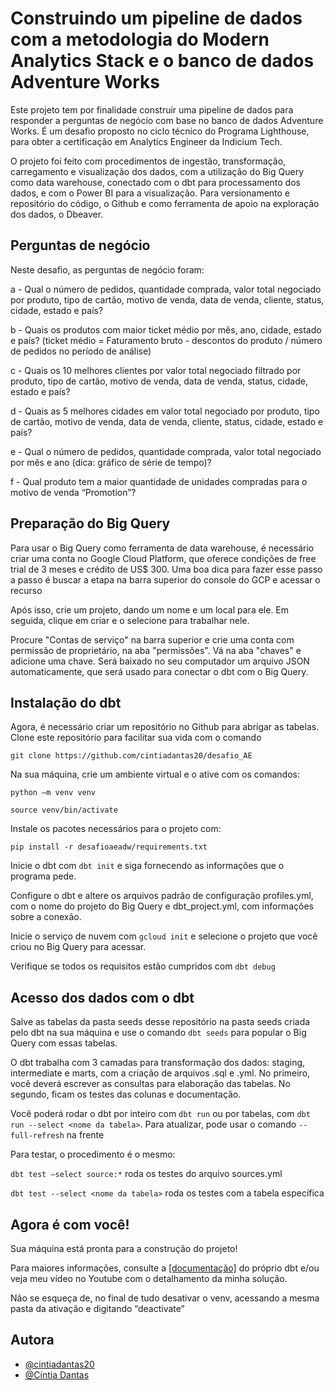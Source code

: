 # Construindo um pipeline de dados com a metodologia do Modern Analytics Stack e o banco de dados Adventure Works

Este projeto tem por finalidade construir uma pipeline de dados para responder a perguntas de negócio com base no banco de dados Adventure Works. É um desafio proposto no ciclo técnico do Programa Lighthouse, para obter a certificação em Analytics Engineer da Indicium Tech.

O projeto foi feito com procedimentos de ingestão, transformação, carregamento e visualização dos dados, com a utilização do Big Query como data warehouse, conectado com o dbt para processamento dos dados, e com o Power BI para a visualização. Para versionamento e repositório do código, o Github e como ferramenta de apoio na exploração dos dados, o Dbeaver.

## Perguntas de negócio

Neste desafio, as perguntas de negócio foram:

a - Qual o número de pedidos, quantidade comprada, valor total negociado por produto, tipo de cartão, motivo de venda, data de venda, cliente, status, cidade, estado e país?

b - Quais os produtos com maior ticket médio por mês, ano, cidade, estado e país? (ticket médio = Faturamento bruto - descontos do produto / número de pedidos no período de análise)

c - Quais os 10 melhores clientes por valor total negociado filtrado por produto, tipo de cartão, motivo de venda, data de venda, status, cidade, estado e país?

d - Quais as 5 melhores cidades em valor total negociado por produto, tipo de cartão, motivo de venda, data de venda, cliente, status, cidade, estado e país?

e - Qual o número de pedidos, quantidade comprada, valor total negociado por mês e ano (dica: gráfico de série de tempo)?

f - Qual produto tem a maior quantidade de unidades compradas para o motivo de venda “Promotion”?

## Preparação do Big Query

Para usar o Big Query como ferramenta de data warehouse, é necessário criar uma conta no Google Cloud Platform, que oferece condições de free trial de 3 meses e crédito de US$ 300. Uma boa dica para fazer esse passo a passo é buscar a etapa na barra superior do console do GCP e acessar o recurso

Após isso, crie um projeto, dando um nome e um local para ele. Em seguida, clique em criar e o selecione para trabalhar nele.

Procure "Contas de serviço" na barra superior e crie uma conta com permissão de proprietário, na aba "permissões". Vá na aba "chaves" e adicione uma chave. Será baixado no seu computador um arquivo JSON automaticamente, que será usado para conectar o dbt com o Big Query.

## Instalação do dbt

Agora, é necessário criar um repositório no Github para abrigar as tabelas. Clone este repositório para facilitar sua vida com o comando

`git clone https://github.com/cintiadantas20/desafio_AE`

Na sua máquina, crie um ambiente virtual e o ative com os comandos:

`python –m venv venv`

`source venv/bin/activate`

Instale os pacotes necessários para o projeto com:

`pip install -r desafioaeadw/requirements.txt`

Inicie o dbt com `dbt init` e siga fornecendo as informações que o programa pede.

Configure o dbt e altere os arquivos padrão de configuração profiles.yml, com o nome do projeto do Big Query e dbt_project.yml, com informações sobre a conexão.

Inicie o serviço de nuvem com `gcloud init` e selecione o projeto que você criou no Big Query para acessar.

Verifique se todos os requisitos estão cumpridos com `dbt debug`

## Acesso dos dados com o dbt

Salve as tabelas da pasta seeds desse repositório na pasta seeds criada pelo dbt na sua máquina e use o comando `dbt seeds` para popular o Big Query com essas tabelas.

O dbt trabalha com 3 camadas para transformação dos dados: staging, intermediate e marts, com a criação de arquivos .sql e .yml. No primeiro, você deverá escrever as consultas para elaboração das tabelas. No segundo, ficam os testes das colunas e documentação.

Você poderá rodar o dbt por inteiro com `dbt run` ou por tabelas, com `dbt run --select <nome da tabela>`. Para atualizar, pode usar o comando `--full-refresh` na frente

Para testar, o procedimento é o mesmo:

`dbt test –select source:*` roda os testes do arquivo sources.yml

`dbt test --select <nome da tabela>` roda os testes com a tabela específica

## Agora é com você!

Sua máquina está pronta para a construção do projeto!

Para maiores informações, consulte a [[documentação]](https://docs.getdbt.com/docs/introduction) do próprio dbt e/ou veja meu vídeo no Youtube com o detalhamento da minha solução.

Não se esqueça de, no final de tudo desativar o venv, acessando a mesma pasta da ativação e digitando “deactivate”

## Autora

- [@cintiadantas20](https://github.com/cintiadantas20)
- [@Cíntia Dantas](https://www.linkedin.com/in/cintia-dantas/)

